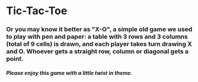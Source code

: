 # Tic-Tac-Toe
### Or you may know it better as **"X-O"**, a simple old game we used to play with pen and paper: a table with 3 rows and 3 columns (total of 9 cells) is drawn, and each player takes turn drawing X and O. Whoever gets a straight row, column or diagonal gets a point.
##### Please enjoy this game with a little twist in theme.